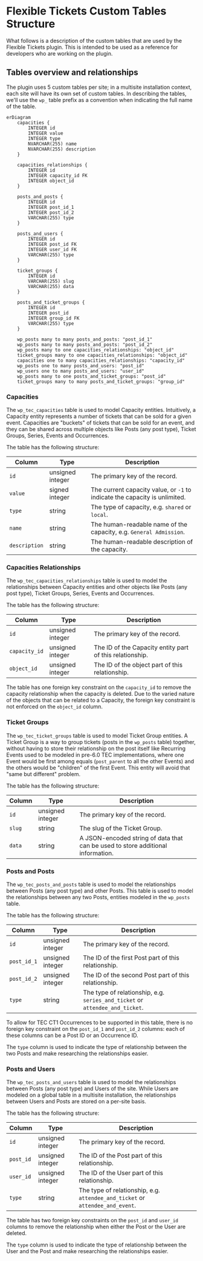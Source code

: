 # Flexible Tickets Custom Tables Structure

What follows is a description of the custom tables that are used by the Flexible Tickets plugin.
This is intended to be used as a reference for developers who are working on the plugin.

## Tables overview and relationships

The plugin uses 5 custom tables per site; in a multisite installation context, each site will have its own set of custom
tables.
In describing the tables, we'll use the `wp_` table prefix as a convention when indicating the full name of the table.

```mermaid
erDiagram
	capacities {
		INTEGER id
		INTEGER value
		INTEGER type
		NVARCHAR(255) name
		NVARCHAR(255) description
	}

	capacities_relationships {
		INTEGER id
		INTEGER capacity_id FK
		INTEGER object_id
	}

	posts_and_posts {
		INTEGER id
		INTEGER post_id_1
		INTEGER post_id_2
		VARCHAR(255) type
	}

	posts_and_users {
		INTEGER id
		INTEGER post_id FK
		INTEGER user_id FK
		VARCHAR(255) type
	}

	ticket_groups {
		INTEGER id
		VARCHAR(255) slug
		VARCHAR(255) data
	}

	posts_and_ticket_groups {
		INTEGER id
		INTEGER post_id
		INTEGER group_id FK
		VARCHAR(255) type
	}

	wp_posts many to many posts_and_posts: "post_id_1"
	wp_posts many to many posts_and_posts: "post_id_2"
	wp_posts many to one capacities_relationships: "object_id"
	ticket_groups many to one capacities_relationships: "object_id"
	capacities one to many capacities_relationships: "capacity_id"
	wp_posts one to many posts_and_users: "post_id"
	wp_users one to many posts_and_users: "user_id"
	wp_posts many to one posts_and_ticket_groups: "post_id"
	ticket_groups many to many posts_and_ticket_groups: "group_id"
```

### Capacities

The `wp_tec_capacities` table is used to model Capacity entities.
Intuitively, a Capacity entity represents a number of tickets that can be sold for a given event.
Capacities are "buckets" of tickets that can be sold for an event, and they can be shared across multiple objects like
Posts (any post type), Ticket Groups, Series, Events and Occurrences.

The table has the following structure:

| Column        | Type             | Description                                                                |
|---------------|------------------|----------------------------------------------------------------------------|
| `id`          | unsigned integer | The primary key of the record.                                             |
| `value`       | signed integer   | The current capacity value, or `-1` to indicate the capacity is unlimited. |
| `type`        | string           | The type of capacity, e.g. `shared` or `local`.                            |
| `name`        | string           | The human-readable name of the capacity, e.g. `General Admission`.         |
| `description` | string           | The human-readable description of the capacity.                            |

### Capacities Relationships

The `wp_tec_capacities_relationships` table is used to model the relationships between Capacity entities and other
objects like Posts (any post type), Ticket Groups, Series, Events and Occurrences.

The table has the following structure:

| Column        | Type             | Description                                              |
|---------------|------------------|----------------------------------------------------------|
| `id`          | unsigned integer | The primary key of the record.                           |
| `capacity_id` | unsigned integer | The ID of the Capacity entity part of this relationship. |
| `object_id`   | unsigned integer | The ID of the object part of this relationship.          |

The table has one foreign key constraint on the `capacity_id` to remove the capacity relationship when
the capacity is deleted.
Due to the varied nature of the objects that can be related to a Capacity, the foreign key constraint is not
enforced on the `object_id` column.

### Ticket Groups

The `wp_tec_ticket_groups` table is used to model Ticket Group entities.
A Ticket Group is a way to group tickets (posts in the `wp_posts` table) together, without having to store their
relationship on the post itself like Recurring Events used to be modeled in pre-6.0 TEC implementations, where one
Event would be first among equals (`post_parent` to all the other Events) and the others would be "children" of the
first Event. This entity will avoid that "same but different" problem.

The table has the following structure:

| Column | Type             | Description                                                                     |
|--------|------------------|---------------------------------------------------------------------------------|
| `id`   | unsigned integer | The primary key of the record.                                                  |
| `slug` | string           | The slug of the Ticket Group.                                                   |
| `data` | string           | A JSON-encoded string of data that can be used to store additional information. |

### Posts and Posts

The `wp_tec_posts_and_posts` table is used to model the relationships between Posts (any post type) and other Posts.
This table is used to model the relationships between any two Posts, entities modeled in the `wp_posts` table.

The table has the following structure:

| Column      | Type             | Description                                                                  |
|-------------|------------------|------------------------------------------------------------------------------|
| `id`        | unsigned integer | The primary key of the record.                                               |
| `post_id_1` | unsigned integer | The ID of the first Post part of this relationship.                          |
| `post_id_2` | unsigned integer | The ID of the second Post part of this relationship.                         |
| `type`      | string           | The type of relationship, e.g. `series_and_ticket` or `attendee_and_ticket`. |

To allow for TEC CT1 Occurrences to be supported in this table, there is no foreign key constraint on the `post_id_1`
and `post_id_2` columns: each of these columns can be a Post ID or an Occurrence ID.

The `type` column is used to indicate the type of relationship between the two Posts and make researching the
relationships easier.

### Posts and Users

The `wp_tec_posts_and_users` table is used to model the relationships between Posts (any post type) and Users of the
site.
While Users are modeled on a global table in a multisite installation, the relationships between Users and Posts are
stored on a per-site basis.

The table has the following structure:

| Column    | Type             | Description                                                                   |
|-----------|------------------|-------------------------------------------------------------------------------|
| `id`      | unsigned integer | The primary key of the record.                                                |
| `post_id` | unsigned integer | The ID of the Post part of this relationship.                                 |
| `user_id` | unsigned integer | The ID of the User part of this relationship.                                 |
| `type`    | string           | The type of relationship, e.g. `attendee_and_ticket` or `attendee_and_event`. |

The table has two foreign key constraints on the `post_id` and `user_id` columns to remove the relationship when
either the Post or the User are deleted.

The `type` column is used to indicate the type of relationship between the User and the Post and make researching the
relationships easier.
